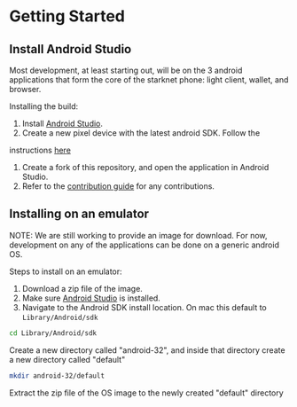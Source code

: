 # Getting Started

## Install Android Studio

Most development, at least starting out, will be on the 3
android applications that form the core of the starknet
phone: light client, wallet, and browser.

Installing the build:

1. Install [Android Studio](https://developer.android.com/studio/install).
1. Create a new pixel device with the latest android SDK. Follow the

instructions [here](https://developer.android.com/studio/run/managing-avds)

1. Create a fork of this repository, and open the application in Android Studio.
1. Refer to the [contribution guide](<>) for any contributions.

## Installing on an emulator

NOTE: We are still working to provide an image for download. For now,
development on any of the applications can be done on a generic android OS.

Steps to install on an emulator:

1. Download a zip file of the image.
1. Make sure [Android Studio](https://developer.android.com/studio/install) is installed.
1. Navigate to the Android SDK install location. On mac this default to `Library/Android/sdk`

```bash
cd Library/Android/sdk
```

Create a new directory called "android-32", and inside that directory create
a new directory called "default"

```bash
mkdir android-32/default
```

Extract the zip file of the OS image to the newly created "default" directory

